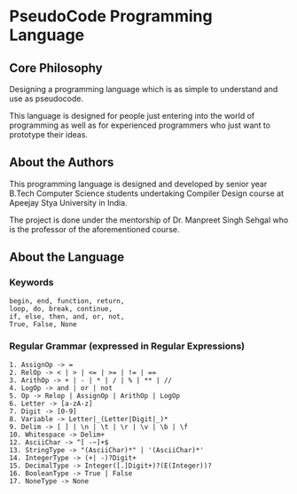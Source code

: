 # PseudoCode Programming Language

## Core Philosophy
Designing a programming language which is as simple to understand and use as pseudocode.

This language is designed for people just entering into the world of programming as well as for experienced programmers who just want to prototype their ideas.

## About the Authors
This programming language is designed and developed by senior year B.Tech Computer Science students undertaking Compiler Design course at Apeejay Stya University in India.

The project is done under the mentorship of Dr. Manpreet Singh Sehgal who is the professor of the aforementioned course.

## About the Language

### Keywords

```
begin, end, function, return,
loop, do, break, continue,
if, else, then, and, or, not,
True, False, None
```

### Regular Grammar (expressed in Regular Expressions)

```
1. AssignOp -> =
2. RelOp -> < | > | <= | >= | != | ==
3. ArithOp -> + | - | * | / | % | ** | //
4. LogOp -> and | or | not
5. Op -> Relop | AssignOp | ArithOp | LogOp
6. Letter -> [a-zA-z]
7. Digit -> [0-9]
8. Variable -> Letter|_(Letter|Digit|_)*
9. Delim -> [ ] | \n | \t | \r | \v | \b | \f
10. Whitespace -> Delim+
12. AsciiChar -> ^[ -~]+$
13. StringType -> "(AsciiChar)*" | '(AsciiChar)*'
14. IntegerType -> (+| -)?Digit+
15. DecimalType -> Integer([.]Digit+)?(E(Integer))?
16. BooleanType -> True | False
17. NoneType -> None
```